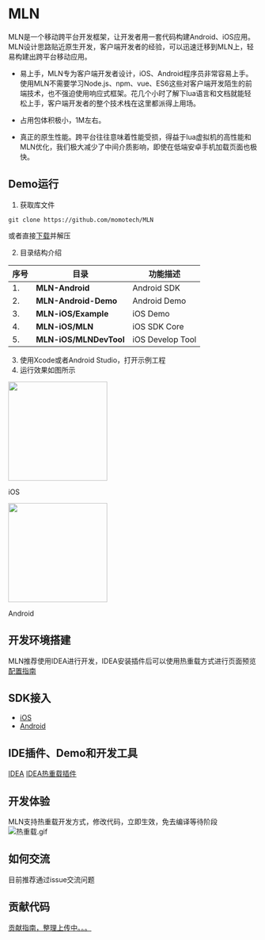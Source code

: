 # MLN
MLN是一个移动跨平台开发框架，让开发者用一套代码构建Android、iOS应用。MLN设计思路贴近原生开发，客户端开发者的经验，可以迅速迁移到MLN上，轻易构建出跨平台移动应用。

* 易上手，MLN专为客户端开发者设计，iOS、Android程序员非常容易上手。使用MLN不需要学习Node.js、npm、vue、ES6这些对客户端开发陌生的前端技术，也不强迫使用响应式框架。花几个小时了解下lua语言和文档就能轻松上手，客户端开发者的整个技术栈在这里都派得上用场。

* 占用包体积极小，1M左右。

* 真正的原生性能。跨平台往往意味着性能受损，得益于lua虚拟机的高性能和MLN优化，我们极大减少了中间介质影响，即使在低端安卓手机加载页面也极快。

## Demo运行
1. 获取库文件  
```
git clone https://github.com/momotech/MLN
```  
或者直接[下载](https://github.com/momotech/MLN/archive/master.zip)并解压

2. 目录结构介绍  

| 序号 | 目录 | 功能描述 |
| ------------- | ------------ | ------------ |
| 1. | **MLN-Android** | Android SDK |
| 2. | **MLN-Android-Demo** | Android Demo |
| 3. | **MLN-iOS/Example** | iOS Demo |
| 4. | **MLN-iOS/MLN** | iOS SDK Core |
| 5. | **MLN-iOS/MLNDevTool** | iOS Develop Tool |
3. 使用Xcode或者Android Studio，打开示例工程
4. 运行效果如图所示  

<p>
    <img src="/attach/5dcd3319052c7.png" width="200"/>
	<p>iOS</p>
</p>
<p>
    <img src="/attach/5dcd35266c0c4.png" width="200"/>
	<p>Android</p>
</p>

## 开发环境搭建
MLN推荐使用IDEA进行开发，IDEA安装插件后可以使用热重载方式进行页面预览
[配置指南](https://moji.wemomo.com/doc#/detail/93755)

## SDK接入
* [iOS](https://moji.wemomo.com/doc#/detail/93928)
* [Android](https://mln.immomo.com/zh-cn/docs/Android%E6%8E%A5%E5%85%A5%E6%96%B9%E6%B3%95.html)

## IDE插件、Demo和开发工具
[IDEA](http://www.jetbrains.com/idea/download/#section=mac)
[IDEA热重载插件](https://github.com/dingpuyu/MLN_Toolkit/blob/master_image_source/component/LuaNative.zip?raw=true)

## 开发体验
MLN支持热重载开发方式，修改代码，立即生效，免去编译等待阶段
![热重载.gif](/attach/5dc9229e796d9.gif)

## 如何交流

目前推荐通过issue交流问题

## 贡献代码

[贡献指南，整理上传中。。。]()
